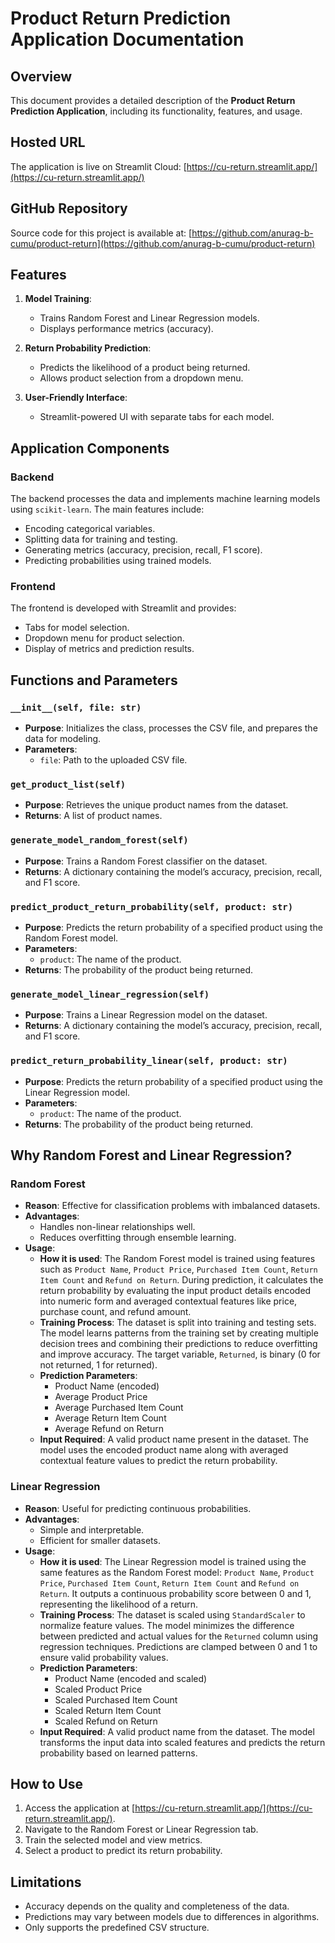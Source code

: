 # Product Return Prediction Application Documentation


## Overview
This document provides a detailed description of the **Product Return Prediction Application**, including its functionality, features, and usage.


## Hosted URL
The application is live on Streamlit Cloud:
[https://cu-return.streamlit.app/](https://cu-return.streamlit.app/)


## GitHub Repository
Source code for this project is available at:
[https://github.com/anurag-b-cumu/product-return](https://github.com/anurag-b-cumu/product-return)


## Features
1. **Model Training**:
   - Trains Random Forest and Linear Regression models.
   - Displays performance metrics (accuracy).

2. **Return Probability Prediction**:
   - Predicts the likelihood of a product being returned.
   - Allows product selection from a dropdown menu.

3. **User-Friendly Interface**:
   - Streamlit-powered UI with separate tabs for each model.


## Application Components
### Backend
The backend processes the data and implements machine learning models using `scikit-learn`. The main features include:
- Encoding categorical variables.
- Splitting data for training and testing.
- Generating metrics (accuracy, precision, recall, F1 score).
- Predicting probabilities using trained models.

### Frontend
The frontend is developed with Streamlit and provides:
- Tabs for model selection.
- Dropdown menu for product selection.
- Display of metrics and prediction results.


## Functions and Parameters
### `__init__(self, file: str)`
- **Purpose**: Initializes the class, processes the CSV file, and prepares the data for modeling.
- **Parameters**:
  - `file`: Path to the uploaded CSV file.

### `get_product_list(self)`
- **Purpose**: Retrieves the unique product names from the dataset.
- **Returns**: A list of product names.

### `generate_model_random_forest(self)`
- **Purpose**: Trains a Random Forest classifier on the dataset.
- **Returns**: A dictionary containing the model’s accuracy, precision, recall, and F1 score.

### `predict_product_return_probability(self, product: str)`
- **Purpose**: Predicts the return probability of a specified product using the Random Forest model.
- **Parameters**:
  - `product`: The name of the product.
- **Returns**: The probability of the product being returned.

### `generate_model_linear_regression(self)`
- **Purpose**: Trains a Linear Regression model on the dataset.
- **Returns**: A dictionary containing the model’s accuracy, precision, recall, and F1 score.

### `predict_return_probability_linear(self, product: str)`
- **Purpose**: Predicts the return probability of a specified product using the Linear Regression model.
- **Parameters**:
  - `product`: The name of the product.
- **Returns**: The probability of the product being returned.


## Why Random Forest and Linear Regression?
### Random Forest
- **Reason**: Effective for classification problems with imbalanced datasets.
- **Advantages**:
  - Handles non-linear relationships well.
  - Reduces overfitting through ensemble learning.
- **Usage**:
  - **How it is used**: The Random Forest model is trained using features such as `Product Name`, `Product Price`, `Purchased Item Count`, `Return Item Count` and `Refund on Return`. During prediction, it calculates the return probability by evaluating the input product details encoded into numeric form and averaged contextual features like price, purchase count, and refund amount.
  - **Training Process**: The dataset is split into training and testing sets. The model learns patterns from the training set by creating multiple decision trees and combining their predictions to reduce overfitting and improve accuracy. The target variable, `Returned`, is binary (0 for not returned, 1 for returned).
  - **Prediction Parameters**:
    - Product Name (encoded)
    - Average Product Price
    - Average Purchased Item Count
    - Average Return Item Count
    - Average Refund on Return
  - **Input Required**: A valid product name present in the dataset. The model uses the encoded product name along with averaged contextual feature values to predict the return probability.

### Linear Regression
- **Reason**: Useful for predicting continuous probabilities.
- **Advantages**:
  - Simple and interpretable.
  - Efficient for smaller datasets.
- **Usage**:
  - **How it is used**: The Linear Regression model is trained using the same features as the Random Forest model: `Product Name`, `Product Price`, `Purchased Item Count`, `Return Item Count` and `Refund on Return`. It outputs a continuous probability score between 0 and 1, representing the likelihood of a return.
  - **Training Process**: The dataset is scaled using `StandardScaler` to normalize feature values. The model minimizes the difference between predicted and actual values for the `Returned` column using regression techniques. Predictions are clamped between 0 and 1 to ensure valid probability values.
  - **Prediction Parameters**:
    - Product Name (encoded and scaled)
    - Scaled Product Price
    - Scaled Purchased Item Count
    - Scaled Return Item Count
    - Scaled Refund on Return
  - **Input Required**: A valid product name from the dataset. The model transforms the input data into scaled features and predicts the return probability based on learned patterns.
 

## How to Use
1. Access the application at [https://cu-return.streamlit.app/](https://cu-return.streamlit.app/).
2. Navigate to the Random Forest or Linear Regression tab.
3. Train the selected model and view metrics.
4. Select a product to predict its return probability.


## Limitations
- Accuracy depends on the quality and completeness of the data.
- Predictions may vary between models due to differences in algorithms.
- Only supports the predefined CSV structure.
